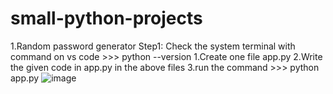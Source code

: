 ﻿# small-python-projects

1.Random password generator
Step1:
Check the system terminal with command on vs code >>> python --version
1.Create one file app.py
2.Write the given code in app.py in the above files
3.run the command >>> python app.py
![image](https://github.com/user-attachments/assets/270c9ba3-181e-45fd-99a0-20ffaf3b2d68)
